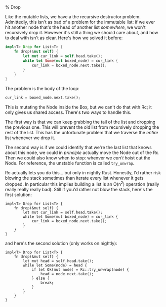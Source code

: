 % Drop

Like the mutable lists, we have a the recursive destructor problem.
Admittedly, this isn't as bad of a problem for the immutable list: if we ever
hit another node that's the head of another list *somewhere*, we won't
recursively drop it. However it's still a thing we should care about, and
how to deal with isn't as clear. Here's how we solved it before:

```rust
impl<T> Drop for List<T> {
    fn drop(&mut self) {
        let mut cur_link = self.head.take();
        while let Some(mut boxed_node) = cur_link {
            cur_link = boxed_node.next.take();
        }
    }
}
```

The problem is the body of the loop:

```rust
cur_link = boxed_node.next.take();
```

This is mutating the Node inside the Box, but we can't do that with Rc; it only
gives us shared access. There's two ways to handle this.

The first way is that we can keep grabbing the tail of the list and dropping the
previous one. This will prevent the old list from recursively dropping the rest
of the list. This has the unfortunate problem that we traverse the *entire*
list whenever we drop it.

The second way is if we could identify that we're the last list that knows
about this node, we could in *principle* actually move the Node out of the Rc.
Then we could also know when to stop: whenver we *can't* hoist out the Node.
For reference, the unstable function is called `try_unwrap`.

Rc actually lets you do this... but only in nightly Rust. Honestly, I'd rather
risk blowing the stack sometimes than iterate every list whenever it gets
dropped. In particular this implies building a list is an O(n<sup>2</sup>)
operation (really really really really bad). Still if you'd rather not blow the
stack, here's the first solution:

```
impl<T> Drop for List<T> {
    fn drop(&mut self) {
        let mut cur_link = self.head.take();
        while let Some(mut boxed_node) = cur_link {
            cur_link = boxed_node.next.take();
        }
    }
}
```

and here's the second solution (only works on nightly):

```
impl<T> Drop for List<T> {
    fn drop(&mut self) {
        let mut head = self.head.take();
        while let Some(node) = head {
            if let Ok(mut node) = Rc::try_unwrap(node) {
                head = node.next.take();
            } else {
                break;
            }
        }
    }
}
```


